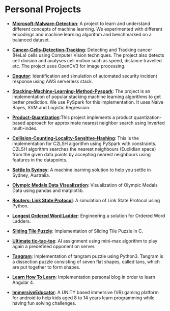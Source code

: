 # Personal Projects

* **[Microsoft-Malware-Detection](https://jatin7gupta.github.io/Microsoft-Malware-Detection/)**: A project to learn and understand different concepts of machine learning. We experimented with different encodings and machine learning algorithm and benchmarked on a balanced dataset.

* **[Cancer-Cells-Detection-Tracking](https://jatin7gupta.github.io/Cancer-Cells-Detection-Tracking/)**: Detecting and Tracking cancer (HeLa) cells using Computer Vision techniques. The project also detects cell division and analyses cell motion such as speed, distance travelled etc. The project uses OpenCV3 for image processing.

* **[Doqutor](https://doqutor.github.io/doqutor-core/)**: Identification and simulation of automated security incident response using AWS serverless stack.

 * **[Stacking-Machine-Learning-Method-Pyspark](https://jatin7gupta.github.io/Stacking-Machine-Learning-Method-Pyspark/)**: The project is an implementation of popular stacking machine learning algorithms to get better prediction. We use PySpark for this implementation. It uses Naive Bayes, SVM and Logistic Regression.

 * **[Product-Quantization](https://jatin7gupta.github.io/Product-Quantization/)**:This project implements a product quantization-based approach for approximate nearest neighbor search using Inverted multi-index.
 
 * **[Collision-Counting-Locality-Sensitive-Hashing](https://jatin7gupta.github.io/Collision-Counting-Locality-Sensitive-Hashing/)**: This is the implementation for C2LSH algorithm using PySpark with constraints. C2LSH algorithm searches the nearest neighbours (Euclidian space) from the given data points by accepting nearest neighbours using features in the datapoints.
 
 
 * **[Settle In Sydney](https://jatin7gupta.github.io/Settle-In-Sydney/)**: A machine learning solution to help you settle in Sydney, Australia.
 
 * **[Olympic Medals Data Visualization](https://jatin7gupta.github.io/Olympic_Medals_Data_Visualization/)**: Visualization of Olympic Medals Data using pandas and matplotlib.
 
 * **[Routers: Link State Protocol](https://jatin7gupta.github.io/Routers-Link-State-Protocol/)**: A simulation of Link State Protocol using Python.

 
 * **[Longest Ordered Word Ladder](https://jatin7gupta.github.io/Longest-Ordered-Word-Ladder/)**: Engineering a solution for Ordered Word Ladders.
 
 * **[Sliding Tile Puzzle](https://jatin7gupta.github.io/Sliding-Tile-Puzzle/)**: Implementation of Sliding Tile Puzzle in C.
 
 
 * **[Ultimate tic-tac-toe](https://jatin7gupta.github.io/Ultimate-tic-tac-toe/)**: AI assignment using mini-max algorithm to play again a predefined opponent on server.
 
 * **[Tangram](https://jatin7gupta.github.io/Tangram/)**: Implementation of tangram puzzle using Python3. Tangram is a dissection puzzle consisting of seven flat shapes, called tans, which are put together to form shapes.
 
  * **[Learn How To Learn](https://github.com/jatin7gupta/Learn-How-To-Learn)**: Implementation personal blog in order to learn Angular 4.
  
* **[ImmersiveEducator](https://jatin7gupta.github.io/imedu.github.io/)**: A UNITY based immersive (VR) gaming platform for android to help kids aged 8 to 14 years learn programming while having fun solving challenges.
 
